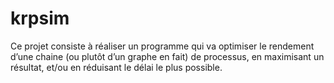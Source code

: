 # krpsim
Ce projet consiste à réaliser un programme qui va optimiser le rendement d’une chaine (ou plutôt d’un graphe en fait) de processus, en maximisant un résultat, et/ou en réduisant le délai le plus possible.
